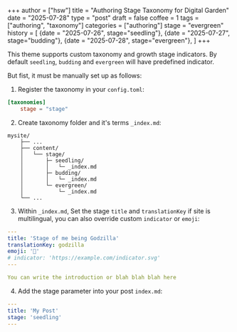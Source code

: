 +++
author = ["hsw"]
title = "Authoring Stage Taxonomy for Digital Garden"
date = "2025-07-28"
type = "post"
draft = false
coffee = 1
tags = ["authoring", "taxonomy"]
categories = ["authoring"]
stage = "evergreen"
history = [
  {date = "2025-07-26", stage="seedling"},
  {date = "2025-07-27", stage="budding"},
  {date = "2025-07-28", stage="evergreen"},
]
+++

This theme supports custom taxonomy and growth stage indicators.
By default `seedling`, `budding` and `evergreen` will have predefined indicator.
<!--more-->
But fist, it must be manually set up as follows:

1. Register the taxonomy in your `config.toml`:

```toml
[taxonomies]
    stage = "stage"
```

2. Create taxonomy folder and it's terms `_index.md`:

```
mysite/
    ├── ...
    ├── content/
    │   └── stage/
    │       ├─ seedling/
    │       │   └─ _index.md
    │       ├─ budding/
    │       │   └─ _index.md
    │       └─ evergreen/
    │           └─ _index.md
    └── ...
```

3. Within  `_index.md`, Set the stage `title` and `translationKey` if site is multilingual,
 you can also override custom `indicator` or `emoji`:

```yaml
---
title: 'Stage of me being Godzilla'
translationKey: godzilla
emoji: '🦖'
# indicator: 'https://example.com/indicator.svg'
---

You can write the introduction or blah blah blah here
```

4. Add the stage parameter into your post `index.md`:

```yaml
---
title: 'My Post'
stage: 'seedling'
---
```